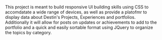 This project is meant to build responsive UI building skills using CSS to accomdatate a 
wide range of devices, as well as provide a platofmr to display data about Destin's
Projects, Experiences and portfolios. Additionally it will allow for posts on updates or 
achievements to add to the portfolio and a quick and easily sortable format using
JQuery to organize the topics by category.
